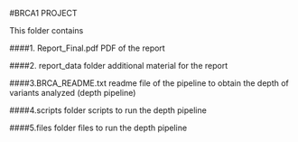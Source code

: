 
#BRCA1 PROJECT


This folder contains

####1. Report_Final.pdf
PDF of the report

####2. report_data folder
additional material for the report

####3.BRCA_README.txt 
readme file of the pipeline to obtain the depth of variants analyzed (depth pipeline)

####4.scripts folder
scripts to run the depth pipeline

####5.files folder
files to run the depth pipeline